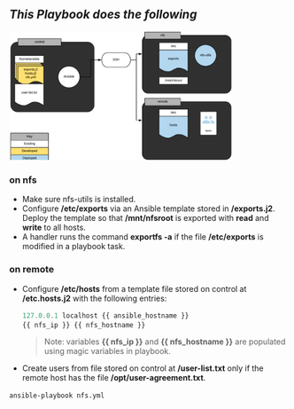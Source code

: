 ## _This Playbook does the following_

<img src="images/Image.png" width="80%" height="50%">

### on nfs

- Make sure nfs-utils is installed.
- Configure **/etc/exports** via an Ansible template stored in **/exports.j2**. Deploy the template so that **/mnt/nfsroot** is exported with **read** and **write** to all hosts.
- A handler runs the command **exportfs -a** if the file **/etc/exports** is modified in a playbook task.

### on remote

- Configure **/etc/hosts** from a template file stored on control at **/etc.hosts.j2** with the following entries:
  ```javascript
  127.0.0.1 localhost {{ ansible_hostname }}
  {{ nfs_ip }} {{ nfs_hostname }}
  ```
  > Note: variables **{{ nfs_ip }}** and **{{ nfs_hostname }}** are populated using magic variables in playbook.
- Create users from file stored on control at **/user-list.txt** only if the remote host has the file **/opt/user-agreement.txt**.

```ansible-playbook nfs.yml```
